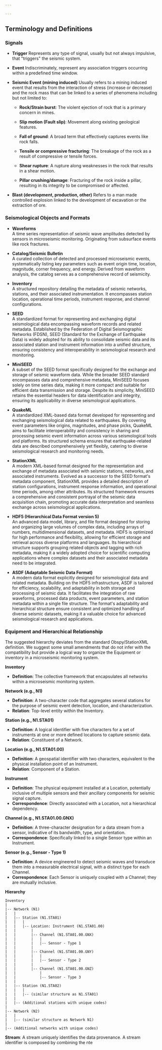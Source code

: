 ```yaml
---

---
```


## Terminology and Definitions

### Signals

- **Trigger**
Represents any type of signal, usually but not always impulsive, that "triggers" the seismic system.

- **Event**
Indiscriminately, represent any association triggers occurring within a predefined time window.

- **Seismic Event (mining induced)**
Usually refers to a mining induced event that results from the interaction of stress (increase or decrease) and the rock mass that can be linked to a series of phenomena including but not limited to:

     - **Rock/Strain burst**:  The violent ejection of rock that is a primary concern in mines.
  
     - **Slip motion (Fault slip)**: Movement along existing geological features.

     - **Fall of ground**: A broad term that effectively captures events like rock falls.

     - **Tensile or compressive fracturing**: The breakage of the rock as a result of compressive or tensile forces.

    - **Shear rupture**: A rupture along weaknesses in the rock that results in a shear motion.

     - **Pillar crushing/damage**:  Fracturing of the rock inside a pillar, resulting in its integrity to be compromised or affected.


- **Blast (development, production, other)**
Refers to a man made controlled explosion linked to the development of excavation or the extraction of ore. 

### Seismological Objects and Formats

- **Waveforms**  
A time series representation of seismic wave amplitudes detected by sensors in microseismic monitoring. Originating from subsurface events like rock fractures.

- **Catalog/Seismic Bulletin**  
  A curated collection of detected and processed microseismic events, systematically listing key parameters such as event origin time, location, magnitude, corner frequency, and energy. Derived from waveform analysis, the catalog serves as a comprehensive record of seismicity.

- **Inventory**  
  A structured repository detailing the metadata of seismic networks, stations, and their associated instrumentation. It encompasses station location, operational time periods, instrument response, and channel configurations.

- **SEED**  
  A standardized format for representing and exchanging digital seismological data encompassing waveform records and related metadata. Established by the Federation of Digital Seismographic Networks (FDSN), SEED (Standard for the Exchange of Earthquake Data) is widely adopted for its ability to consolidate seismic data and its associated station and instrument information into a unified structure, ensuring consistency and interoperability in seismological research and monitoring.

- **MiniSEED**  
  A subset of the SEED format specifically designed for the exchange and storage of seismic waveform data. While the broader SEED standard encompasses data and comprehensive metadata, MiniSEED focuses solely on time series data, making it more compact and suitable for efficient data transmission and storage. Despite its simplicity, MiniSEED retains the essential headers for data identification and integrity, ensuring its applicability in diverse seismological applications.

- **QuakeML**  
  A standardized XML-based data format developed for representing and exchanging seismological data related to earthquakes. By covering event parameters like origins, magnitudes, and phase picks, QuakeML aims to facilitate interoperability and consistency in sharing and processing seismic event information across various seismological tools and platforms. Its structured schema ensures that earthquake-related data are described comprehensively yet flexibly, catering to diverse seismological research and monitoring needs.

- **StationXML**  
  A modern XML-based format designed for the representation and exchange of metadata associated with seismic stations, networks, and associated instruments. Evolved as a successor to the SEED format's metadata component, StationXML provides a detailed description of station configurations, instrument response information, and operational time periods, among other attributes. Its structured framework ensures a comprehensive and consistent portrayal of the seismic data acquisition chain, promoting accurate data interpretation and seamless exchange across seismological applications.

- **HDF5 (Hierarchical Data Format version 5)**  
  An advanced data model, library, and file format designed for storing and organizing large volumes of complex data, including arrays of numbers, multidimensional datasets, and metadata. HDF5 is optimized for high performance and flexibility, allowing for efficient storage and retrieval across diverse platforms and languages. Its hierarchical structure supports grouping related objects and tagging with rich metadata, making it a widely adopted choice for scientific computing applications where complex datasets and their associated metadata need to be integrated.

- **ASDF (Adaptable Seismic Data Format)**  
  A modern data format explicitly designed for seismological data and related metadata. Building on the HDF5 infrastructure, ASDF is tailored for efficiency, scalability, and adaptability in both storage and processing of seismic data. It facilitates the integration of raw waveforms, processed data products, event parameters, and station metadata within a single file structure. The format's adaptability and hierarchical structure ensure consistent and optimized handling of diverse seismic datasets, making it a valuable choice for advanced seismological research and applications.

### Equipment and Hierarchical Relationship

The suggested hierarchy deviates from the standard Obspy/StationXML definition. We suggest some small amendments that do not infer with the compatibility but provide a logical way to organize the Equipment or inventory in a microseismic monitoring system.

**Inventory**

-   **Definition**: The collective framework that encapsulates all networks within a microseismic monitoring system.

**Network (e.g., N1)**

-   **Definition**: A two-character code that aggregates several stations for the purpose of seismic event detection, location, and characterization.
-   **Relation**: Top-level entity within the Inventory.

**Station (e.g., N1.STA01)**

-   **Definition**: A logical identifier with five characters for a set of instruments at one or more defined locations to capture seismic data.
-   **Relation**: Constituent of a Network.

**Location (e.g., N1.STA01.00)**

-   **Definition**: A geospatial identifier with two characters, equivalent to the physical installation point of an Instrument.
-   **Relation**: Component of a Station.

**Instrument**

-   **Definition**: The physical equipment installed at a Location, potentially inclusive of multiple sensors and their ancillary components for seismic signal capture.
-   **Correspondence**: Directly associated with a Location, not a hierarchical dependency.

**Channel (e.g., N1.STA01.00.GNX)**

-   **Definition**: A three-character designation for a data stream from a sensor, indicative of its bandwidth, type, and orientation.
-   **Correspondence**: Specifically linked to a single Sensor type within an Instrument.

**Sensor (e.g., Sensor - Type 1)**

-   **Definition**: A device engineered to detect seismic waves and transduce them into a measurable electrical signal, with a distinct type for each Channel.
-   **Correspondence**: Each Sensor is uniquely coupled with a Channel; they are mutually inclusive.

**Hierarchy**
```
Inventory
|
|-- Network (N1)
|   |
|   |-- Station (N1.STA01)
|   |   |
|   |   |-- Location: Instrument (N1.STA01.00)
|   |       |
|   |       |-- Channel (N1.STA01.00.GNX)
|   |       |   |
|   |       |   |-- Sensor - Type 1
|   |       |
|   |       |-- Channel (N1.STA01.00.GNY)
|   |       |   |
|   |       |   |-- Sensor - Type 2
|   |       |
|   |       |-- Channel (N1.STA01.00.GNZ)
|   |           |
|   |           |-- Sensor - Type 3
|   |
|   |-- Station (N1.STA02)
|   |   |
|   |   |-- (similar structure as N1.STA01)
|   |
|   |-- (Additional stations with unique codes)
|
|-- Network (N2)
|   |
|   |-- (similar structure as Network N1)
|
|-- (Additional networks with unique codes)

```

**Stream**: A stream uniquely identifies the data provenance. A stream identifier is composed by combining the nte


<!--stackedit_data:
eyJoaXN0b3J5IjpbMzE5MTk0NDYzLDY5OTIzNjcwMywtMTkzMj
U0ODE1LDE4MjA4MjAzMzIsMjEzNjUyNzQxNCwtMzYyODg5MzQs
LTIwMzA5NDExNzksMzY5NDM5NjkyLDE2Njk2ODk5MDAsLTEwNz
gzNjgwNTZdfQ==
-->